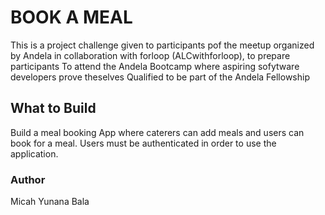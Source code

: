 # BOOK A MEAL

This is a project challenge given to participants pof the meetup organized by
Andela in collaboration with forloop (ALCwithforloop), to prepare participants
To attend the Andela Bootcamp where aspiring sofytware developers prove theselves
Qualified to be part of the Andela Fellowship

## What to Build

Build a meal booking App where caterers can add meals and users can book for a meal.
Users must be authenticated in order to use the application.

### Author

Micah Yunana Bala
